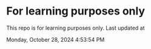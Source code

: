 # For learning purposes only
This repo is for learning purposes only.
Last updated at

Monday, October 28, 2024 4:53:54 PM

